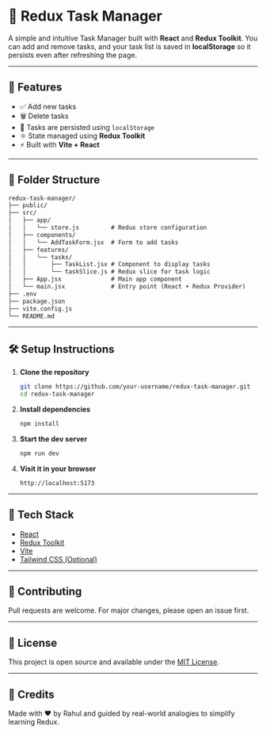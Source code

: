 

# 📝 Redux Task Manager

A simple and intuitive Task Manager built with **React** and **Redux Toolkit**. You can add and remove tasks, and your task list is saved in **localStorage** so it persists even after refreshing the page.

---

## 🚀 Features

- ✅ Add new tasks
- 🗑️ Delete tasks
- 💾 Tasks are persisted using `localStorage`
- ⚛️ State managed using **Redux Toolkit**
- ⚡ Built with **Vite + React**

---

## 📁 Folder Structure



```markdown
redux-task-manager/
├── public/
├── src/
│   ├── app/
│   │   └── store.js         # Redux store configuration
│   ├── components/
│   │   └── AddTaskForm.jsx  # Form to add tasks
│   ├── features/
│   │   └── tasks/
│   │       ├── TaskList.jsx # Component to display tasks
│   │       └── taskSlice.js # Redux slice for task logic
│   ├── App.jsx              # Main app component
│   └── main.jsx             # Entry point (React + Redux Provider)
├── .env
├── package.json
├── vite.config.js
└── README.md
```


---

## 🛠️ Setup Instructions

1. **Clone the repository**
   ```bash
   git clone https://github.com/your-username/redux-task-manager.git
   cd redux-task-manager
   ```

2. **Install dependencies**
   ```bash
   npm install
   ```

3. **Start the dev server**
   ```bash
   npm run dev
   ```

4. **Visit it in your browser**
   ```
   http://localhost:5173
   ```

---

## 🧠 Tech Stack

- [React](https://reactjs.org/)
- [Redux Toolkit](https://redux-toolkit.js.org/)
- [Vite](https://vitejs.dev/)
- [Tailwind CSS (Optional)](https://tailwindcss.com/)

---


## 🤝 Contributing

Pull requests are welcome. For major changes, please open an issue first.

---

## 📄 License

This project is open source and available under the [MIT License](LICENSE).

---

## 🙌 Credits

Made with ❤️ by Rahul and guided by real-world analogies to simplify learning Redux.
